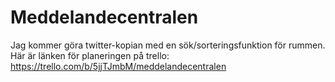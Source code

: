 # Meddelandecentralen

Jag kommer göra twitter-kopian med en sök/sorteringsfunktion för rummen.
Här är länken för planeringen på trello: https://trello.com/b/5jjTJmbM/meddelandecentralen
